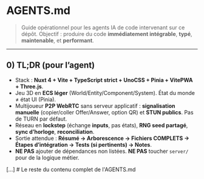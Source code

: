 # AGENTS.md

> Guide opérationnel pour les agents IA de code intervenant sur ce dépôt.
> Objectif : produire du code **immédiatement intégrable**, **typé**, **maintenable**, et **performant**.

---

## 0) TL;DR (pour l’agent)

- Stack : **Nuxt 4 + Vite + TypeScript strict + UnoCSS + Pinia + VitePWA + Three.js**.
- Jeu 3D en **ECS léger** (World/Entity/Component/System). État du monde ≠ état UI (Pinia).
- Multijoueur **P2P WebRTC** sans serveur applicatif : **signalisation manuelle** (copier/coller Offer/Answer, option QR) et **STUN publics**. Pas de TURN par défaut.
- Réseau en **lockstep** (échange **inputs**, pas états), **RNG seed partagé**, **sync d’horloge**, **reconciliation**.
- Sortie attendue : **Résumé → Arborescence → Fichiers COMPLETS → Étapes d’intégration → Tests (si pertinents) → Notes**.
- **NE PAS** ajouter de dépendances non listées. **NE PAS** toucher `server/` pour de la logique métier.

[...] # Le reste du contenu complet de l'AGENTS.md
